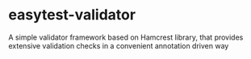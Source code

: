 easytest-validator
==================

A simple validator framework based on Hamcrest library, that provides extensive validation checks in a convenient annotation driven way
